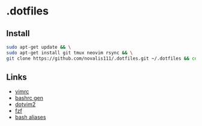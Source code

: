 # .dotfiles

## Install
```bash
sudo apt-get update && \
sudo apt-get install git tmux neovim rsync && \
git clone https://github.com/novalis111/.dotfiles.git ~/.dotfiles && cd ~/.dotfiles && bash install.sh && cd -
```

## Links
* [vimrc](https://github.com/amix/vimrc)
* [bashrc gen](http://bashrcgenerator.com/)
* [dotvim2](https://github.com/vitaly/dotvim2)
* [fzf](https://github.com/junegunn/fzf)
* [bash aliases](https://www.cyberciti.biz/tips/bash-aliases-mac-centos-linux-unix.html)
